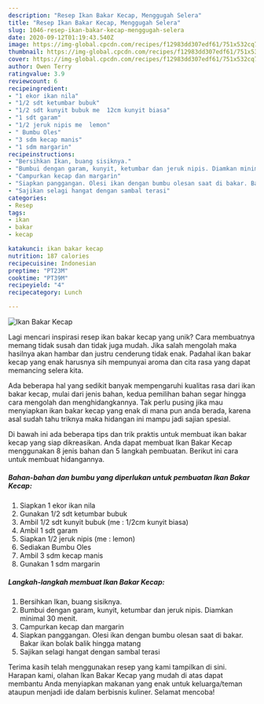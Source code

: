 ```yaml
---
description: "Resep Ikan Bakar Kecap, Menggugah Selera"
title: "Resep Ikan Bakar Kecap, Menggugah Selera"
slug: 1046-resep-ikan-bakar-kecap-menggugah-selera
date: 2020-09-12T01:19:43.540Z
image: https://img-global.cpcdn.com/recipes/f12983dd307edf61/751x532cq70/ikan-bakar-kecap-foto-resep-utama.jpg
thumbnail: https://img-global.cpcdn.com/recipes/f12983dd307edf61/751x532cq70/ikan-bakar-kecap-foto-resep-utama.jpg
cover: https://img-global.cpcdn.com/recipes/f12983dd307edf61/751x532cq70/ikan-bakar-kecap-foto-resep-utama.jpg
author: Owen Terry
ratingvalue: 3.9
reviewcount: 6
recipeingredient:
- "1 ekor ikan nila"
- "1/2 sdt ketumbar bubuk"
- "1/2 sdt kunyit bubuk me  12cm kunyit biasa"
- "1 sdt garam"
- "1/2 jeruk nipis me  lemon"
- " Bumbu Oles"
- "3 sdm kecap manis"
- "1 sdm margarin"
recipeinstructions:
- "Bersihkan Ikan, buang sisiknya."
- "Bumbui dengan garam, kunyit, ketumbar dan jeruk nipis. Diamkan minimal 30 menit."
- "Campurkan kecap dan margarin"
- "Siapkan panggangan. Olesi ikan dengan bumbu olesan saat di bakar. Bakar ikan bolak balik hingga matang"
- "Sajikan selagi hangat dengan sambal terasi"
categories:
- Resep
tags:
- ikan
- bakar
- kecap

katakunci: ikan bakar kecap 
nutrition: 187 calories
recipecuisine: Indonesian
preptime: "PT23M"
cooktime: "PT39M"
recipeyield: "4"
recipecategory: Lunch

---
```



![Ikan Bakar Kecap](https://img-global.cpcdn.com/recipes/f12983dd307edf61/751x532cq70/ikan-bakar-kecap-foto-resep-utama.jpg)

Lagi mencari inspirasi resep ikan bakar kecap yang unik? Cara membuatnya memang tidak susah dan tidak juga mudah. Jika salah mengolah maka hasilnya akan hambar dan justru cenderung tidak enak. Padahal ikan bakar kecap yang enak harusnya sih mempunyai aroma dan cita rasa yang dapat memancing selera kita.



Ada beberapa hal yang sedikit banyak mempengaruhi kualitas rasa dari ikan bakar kecap, mulai dari jenis bahan, kedua pemilihan bahan segar hingga cara mengolah dan menghidangkannya. Tak perlu pusing jika mau menyiapkan ikan bakar kecap yang enak di mana pun anda berada, karena asal sudah tahu triknya maka hidangan ini mampu jadi sajian spesial.


Di bawah ini ada beberapa tips dan trik praktis untuk membuat ikan bakar kecap yang siap dikreasikan. Anda dapat membuat Ikan Bakar Kecap menggunakan 8 jenis bahan dan 5 langkah pembuatan. Berikut ini cara untuk membuat hidangannya.

<!--inarticleads1-->

##### Bahan-bahan dan bumbu yang diperlukan untuk pembuatan Ikan Bakar Kecap:

1. Siapkan 1 ekor ikan nila
1. Gunakan 1/2 sdt ketumbar bubuk
1. Ambil 1/2 sdt kunyit bubuk (me : 1/2cm kunyit biasa)
1. Ambil 1 sdt garam
1. Siapkan 1/2 jeruk nipis (me : lemon)
1. Sediakan  Bumbu Oles
1. Ambil 3 sdm kecap manis
1. Gunakan 1 sdm margarin




<!--inarticleads2-->

##### Langkah-langkah membuat Ikan Bakar Kecap:

1. Bersihkan Ikan, buang sisiknya.
1. Bumbui dengan garam, kunyit, ketumbar dan jeruk nipis. Diamkan minimal 30 menit.
1. Campurkan kecap dan margarin
1. Siapkan panggangan. Olesi ikan dengan bumbu olesan saat di bakar. Bakar ikan bolak balik hingga matang
1. Sajikan selagi hangat dengan sambal terasi




Terima kasih telah menggunakan resep yang kami tampilkan di sini. Harapan kami, olahan Ikan Bakar Kecap yang mudah di atas dapat membantu Anda menyiapkan makanan yang enak untuk keluarga/teman ataupun menjadi ide dalam berbisnis kuliner. Selamat mencoba!
